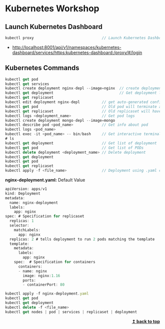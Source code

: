 # Kubernetes Workshop

## Launch Kubernetes Dashboard

```js
kubectl proxy                               // Launch Kubernetes Dashboard
```

* [http://localhost:8001/api/v1/namespaces/kubernetes-dashboard/services/https:kubernetes-dashboard:/proxy/#/login](http://localhost:8001/api/v1/namespaces/kubernetes-dashboard/services/https:kubernetes-dashboard:/proxy/#/login)

## Kubernetes Commands

```js
kubectl get pod
kubectl get services
kubectl create deployment nginx-depl --image=nginx  // create deployment using nginx
kubectl get deployment                              // Get deployment list
kubectl get replicaset
kubectl edit deployment nginx-depl          // get auto-generated configuration file with default values
kubectl get pod                             // Old pod will terminate and new pod will be generated based on new values
kubectl get replicaset                      // Old replicaset will have zero pod
kubectl logs <deployment_name>              // Get pod logs
kubectl create deployment mongo-depl --image=mongo
kubectl describe pod <pod_name>             // Get info about pod
kubectl logs <pod_name>
kubectl exec -it <pod_name> -- bin/bash     // Get interactive terminal
# ls
kubectl get deployment                      // Get list of deployment
kubectl get pod                             // Get list of PODs
kubectl delete deployment <deployment_name> // Delete deployment
kubectl get deployment
kubectl get pod
kubectl get replicaset
kubectl apply -f <file_name>                // Deployment using .yaml config file
```

**nginx-deployment.yaml:** Default Value

```js
apiVersion: apps/v1
kind: Deployment
metadata:
  name: nginx-deployment
  labels:
    app: nginx
spec: # Specification for replicaset
  replicas: 1
  selector:
    matchLabels:
      app: nginx
  replicas: 2 # tells deployment to run 2 pods matching the template
  template:
    metadata:
      labels:
        app: nginx
    spec:  # Specification for containers
      containers:
      - name: nginx
        image: nginx:1.16
        ports:
        - containerPort: 80
```

```js
kubectl apply -f nginx-deployment.yaml
kubectl get pod
kubectl get deployment
kubectl delete -f <file_name>
kubectl get nodes | pod | services | replicaset | deployment
```

<div align="right">
    <b><a href="#">↥ back to top</a></b>
</div>
